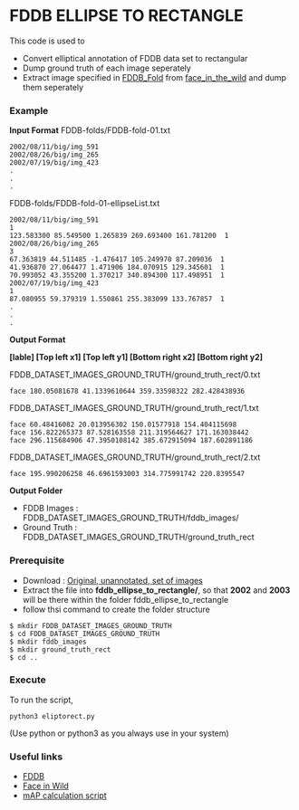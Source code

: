 # FDDB ELLIPSE TO RECTANGLE

This code is used to 
* Convert elliptical annotation of FDDB data set to rectangular
* Dump ground truth of each image seperately 
* Extract image specified in [FDDB_Fold](http://vis-www.cs.umass.edu/fddb/) from [face_in_the_wild](http://tamaraberg.com/faceDataset/index.html) and dump them seperately

### Example
__Input Format__
FDDB-folds/FDDB-fold-01.txt
```
2002/08/11/big/img_591
2002/08/26/big/img_265
2002/07/19/big/img_423
.
.
.
```
FDDB-folds/FDDB-fold-01-ellipseList.txt
```
2002/08/11/big/img_591
1
123.583300 85.549500 1.265839 269.693400 161.781200  1
2002/08/26/big/img_265
3
67.363819 44.511485 -1.476417 105.249970 87.209036  1
41.936870 27.064477 1.471906 184.070915 129.345601  1
70.993052 43.355200 1.370217 340.894300 117.498951  1
2002/07/19/big/img_423
1
87.080955 59.379319 1.550861 255.383099 133.767857  1
.
.
.
```
__Output Format__

__[lable] [Top left x1] [Top left y1] [Bottom right x2] [Bottom right y2]__ 

FDDB_DATASET_IMAGES_GROUND_TRUTH/ground_truth_rect/0.txt
```
face 180.05081678 41.1339610644 359.33598322 282.428438936
```
FDDB_DATASET_IMAGES_GROUND_TRUTH/ground_truth_rect/1.txt
```
face 60.48416082 20.013956302 150.01577918 154.404115698
face 156.822265373 87.528163558 211.319564627 171.163038442
face 296.115684906 47.3950108142 385.672915094 187.602891186
```
FDDB_DATASET_IMAGES_GROUND_TRUTH/ground_truth_rect/2.txt
```
face 195.990206258 46.6961593003 314.775991742 220.8395547
```
__Output Folder__
* FDDB Images   : FDDB_DATASET_IMAGES_GROUND_TRUTH/fddb_images/
* Ground Truth  : FDDB_DATASET_IMAGES_GROUND_TRUTH/ground_truth_rect

### Prerequisite
* Download      : [Original, unannotated, set of images](http://tamaraberg.com/faceDataset/originalPics.tar.gz)
* Extract the file into __fddb_ellipse_to_rectangle/__, so that __2002__ and __2003__ will be there within the folder fddb_ellipse_to_rectangle
* follow thsi command to create the folder structure
```
$ mkdir FDDB_DATASET_IMAGES_GROUND_TRUTH
$ cd FDDB_DATASET_IMAGES_GROUND_TRUTH
$ mkdir fddb_images
$ mkdir ground_truth_rect
$ cd ..
```

### Execute
To run the script,
```
python3 eliptorect.py
```
(Use python or python3 as you always use in your system)

### Useful links
* [FDDB](http://vis-www.cs.umass.edu/fddb/)
* [Face in Wild](http://tamaraberg.com/faceDataset/index.html)
* [mAP calculation script](https://github.com/Cartucho/mAP)
